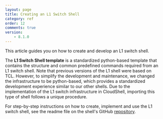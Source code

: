 ```yaml
---
layout: page
title: Creating an L1 Switch Shell
category: ref
order: 12
comments: true
version:
    - 8.1.0
---
```


This article guides you on how to create and develop an L1 switch shell.

The **L1 Switch Shell template** is a standardized python-based template that contains the structure and common predefined commands required from an L1 switch shell. Note that previous versions of the L1 shell were based on TCL. However, to simplify the development and maintenance, we changed the infrastructure to be python-based, which provides a standardized development experience similar to our other shells. Due to the implementation of the L1 switch infrastructure in CloudShell, importing this type of shell follows a unique procedure.

For step-by-step instructions on how to create, implement and use the L1 switch shell, see the readme file on the shell's GitHub <a href="https://github.com/QualiSystems/shell-L1-template" target="_blank">repository</a>.
